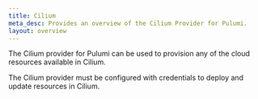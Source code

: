 ```yaml
---
title: Cilium
meta_desc: Provides an overview of the Cilium Provider for Pulumi.
layout: overview
---
```


The Cilium provider for Pulumi can be used to provision any of the cloud resources available in Cilium.

The Cilium provider must be configured with credentials to deploy and update resources in Cilium.
